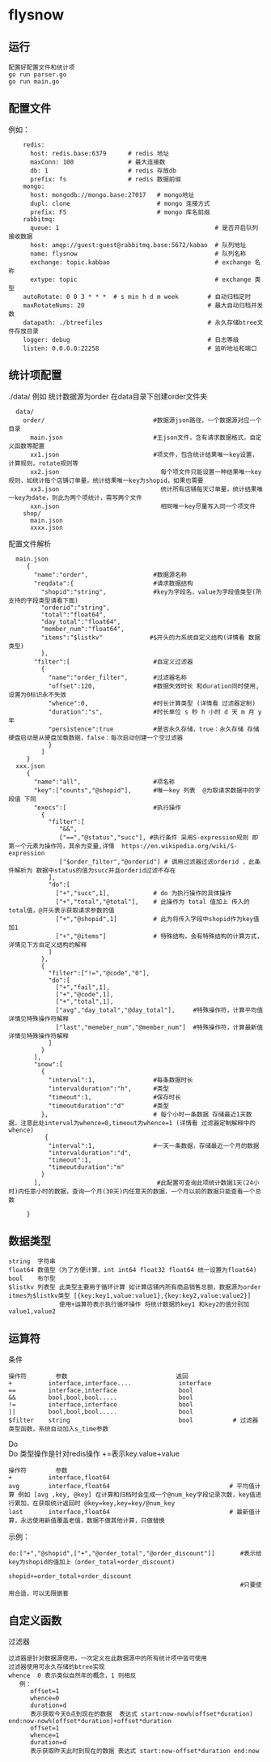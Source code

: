 # flysnow

## 运行
    配置好配置文件和统计项
    go run parser.go
    go run main.go

## 配置文件


  例如：

  
        redis:
          host: redis.base:6379      # redis 地址
          maxConn: 100               # 最大连接数
          db: 1                      # redis 存放db
          prefix: fs                 # redis 数据前缀
        mongo:
          host: mongodb://mongo.base:27017   # mongo地址
          dupl: clone                        # mongo 连接方式
          prefix: FS                         # mongo 库名前缀
        rabbitmq:
          queue: 1                                           # 是否开启队列接收数据
          host: amqp://guest:guest@rabbitmq.base:5672/kabao  # 队列地址
          name: flysnow                                      # 队列名称
          exchange: topic.kabbao                             # exchange 名称
          extype: topic                                      # exchange 类型
        autoRotate: 0 0 3 * * *  # s min h d m week        # 自动归档定时
        maxRotateNums: 20                                  # 最大自动归档并发数
        datapath: ./btreefiles                             # 永久存储btree文件存放目录
        logger: debug                                      # 日志等级
        listen: 0.0.0.0:22258                              # 监听地址和端口
      


## 统计项配置

  ./data/
  例如 统计数据源为order
  在data目录下创建order文件夹
  
      data/
        order/                              #数据源json路径，一个数据源对应一个目录
          main.json                         #主json文件，含有请求数据格式，自定义函数等配置
          xx1.json                          #项文件，包含统计结果唯一key设置，计算规则，rotate规则等
          xx2.json                            每个项文件只能设置一种结果唯一key规则，如统计每个店铺订单量，统计结果唯一key为shopid，如果也需要
          xx3.json                            统计所有店铺每天订单量，统计结果唯一key为date，则此为两个项统计，需写两个文件
          xxn.json                            相同唯一key尽量写入同一个项文件
        shop/
          main.json
          xxxx.json
  配置文件解析
   
      main.json
         {
           "name":"order",                  #数据源名称
           "reqdata":{                      #请求数据结构
             "shopid":"string",             #key为字段名，value为字段值类型(所支持的字段类型请看下面)
             "orderid":"string",
             "total":"float64",
             "day_total":"float64",
             "member_num":"float64",
             "items":"$listkv"             #$开头的为系统自定义结构(详情看 数据类型)
             },
           "filter":[                       #自定义过滤器
             {
               "name":"order_filter",       #过滤器名称
               "offset":120,                #数据失效时长 和duration同时使用,设置为0标识永不失效
               "whence":0,                  #时长计算类型 (详情看 过滤器定制)
               "duration":"s",              #时长单位 s 秒 h 小时 d 天 m 月 y 年
               "persistence":true           #是否永久存储，true：永久存储 存储硬盘启动是从硬盘加载数据，false：每次启动创建一个空过滤器
               }
             ]
         }
      xxx.json
         {
           "name":"all",                    #项名称
           "key":["counts","@shopid"],      #唯一key 列表  @为取请求数据中的字段值 下同
           "execs":[                        #执行操作
             {                              
               "filter":[
                  "&&",
                  ["==","@status","succ"], #执行条件 采用S-expression规则 即第一个元素为操作符，其余为变量,详情  https://en.wikipedia.org/wiki/S-expression
                  ["$order_filter","@orderid"] # 调用过滤器过滤orderid ，此条件解析为 数据中status的值为succ并且orderid过滤不存在
               ],
               "do":[                       
                 ["+","succ",1],            # do 为执行操作的具体操作 
                 ["+","total","@total"],    # 此操作为 total 值加上 传入的total值，@开头表示获取请求参数的值
                 ["+","@shopid",1]          # 此为将传入字段中shopid作为key值加1
                 ["+","@items"]             # 特殊结构，会有特殊结构的计算方式，详情见下方自定义结构的解释
               ]                            
             },                            
             {
               "filter":["!=","@code","0"],
               "do":[
                 ["+","fail",1],
                 ["+","@code",1],
                 ["+","total",1],
                 ["avg","day_total","@day_total"],     #特殊操作符，计算平均值 详情见特殊操作符解释
                 ["last","memeber_num","@member_num"]  #特殊操作符，计算最新值 详情见特殊操作符解释
               ]
             }
           ],
           "snow":[
             {
               "interval":1,                #每条数据时长
               "intervalduration":"h",      #类型
               "timeout":1,                 #保存时长
               "timeoutduration":"d"        #类型
             },                             # 每个小时一条数据 存储最近1天数据，注意此处interval为whence=0,timeout为whence=1 (详情看 过滤器定制解释中的whence)
              {
               "interval":1,                #一天一条数据，存储最近一个月的数据
               "intervalduration":"d",
               "timeout":1,
               "timeoutduration":"m"
             }
           ],                                #此配置可查询此项统计数据1天(24小时)内任意小时的数据，查询一个月(30天)内任意天的数据，一个月以前的数据只能查看一个总数

         }

## 数据类型

    string  字符串
    float64 数值型（为了方便计算，int int64 float32 float64 统一设置为float64)
    bool    布尔型
    $listkv 列表型 此类型主要用于循环计算 如计算店铺内所有商品销售总额，数据源为order itmes为$listkv类型 [{key:key1,value:value1},{key:key2,value:value2}]
                  使用+运算符表示执行循环操作 将统计数据的key1 和key2的值分别加value1,value2

##  运算符

  条件
  
    操作符        参数                              返回
    +          interface,interface....             interface
    ==         interface,interface                 bool
    &&         bool,bool,bool.....                 bool
    !=         interface,interface                 bool
    ||         bool,bool,bool.....                 bool
    $filter    string                              bool           # 过滤器类型函数，系统自动加入s_time参数

  Do                                                              
  Do 类型操作是针对redis操作 +=表示key.value+value
  
    操作符        参数                            
    +          interface,float64
    avg        interface,float64                                 # 平均值计算 例如 [avg ,key, @key] 在计算和归档时会生成一个@num_key字段记录次数，key值进行累加，在获取统计返回时 @key=key,key=key/@num_key
    last       interface,float64                                 # 最新值计算，永远使用新值覆盖老值，数据不做其他计算，只做替换

  示例：
  
    do:["+","@shopid",["+","@order_total","@order_discount"]]       #表示给key为shopid的值加上（order_total+order_discount)
                                                                         shopid+=order_total+order_discount
                                                                    #只要使用合适，可以无限嵌套

## 自定义函数

过滤器
    
    过滤器是针对数据源使用，一次定义在此数据源中的所有统计项中皆可使用
    过滤器使用可永久存储的btree实现
    whence  0 表示类似自然年的概念，1 则相反
       例：
          offset=1
          whence=0
          duration=d
          表示获取今天0点到现在的数据  表达式 start:now-now%(offset*duration) end:now-now%(offset*duration)+offset*duration
          offset=1
          whence=1
          duration=d
          表示获取昨天此时到现在的数据 表达式 start:now-offset*duration end:now
